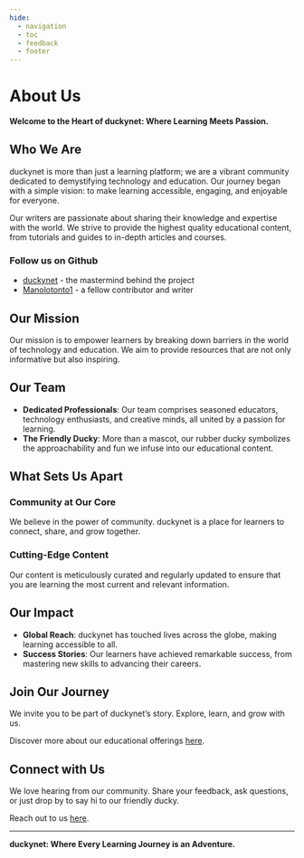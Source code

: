 ```yaml
---
hide:
  - navigation
  - toc
  - feedback
  - footer
---
```


# About Us

**Welcome to the Heart of duckynet: Where Learning Meets Passion.**

## Who We Are

duckynet is more than just a learning platform; we are a vibrant community dedicated to demystifying technology and education. Our journey began with a simple vision: to make learning accessible, engaging, and enjoyable for everyone.

Our writers are passionate about sharing their knowledge and expertise with the world. We strive to provide the highest quality educational content, from tutorials and guides to in-depth articles and courses.

### Follow us on Github

- [duckynet](https://github.com/duckynet) - the mastermind behind the project
- [Manolotonto1](https://github.com/ManoloTonto1) - a fellow contributor and writer

## Our Mission

Our mission is to empower learners by breaking down barriers in the world of technology and education. We aim to provide resources that are not only informative but also inspiring.

## Our Team

- **Dedicated Professionals**: Our team comprises seasoned educators, technology enthusiasts, and creative minds, all united by a passion for learning.
- **The Friendly Ducky**: More than a mascot, our rubber ducky symbolizes the approachability and fun we infuse into our educational content.

## What Sets Us Apart

### Community at Our Core

We believe in the power of community. duckynet is a place for learners to connect, share, and grow together.

### Cutting-Edge Content

Our content is meticulously curated and regularly updated to ensure that you are learning the most current and relevant information.

## Our Impact

- **Global Reach**: duckynet has touched lives across the globe, making learning accessible to all.
- **Success Stories**: Our learners have achieved remarkable success, from mastering new skills to advancing their careers.

## Join Our Journey

We invite you to be part of duckynet’s story. Explore, learn, and grow with us.

Discover more about our educational offerings [here](./docs.md).

## Connect with Us

We love hearing from our community. Share your feedback, ask questions, or just drop by to say hi to our friendly ducky.

Reach out to us [here](contact.md).

---

**duckynet: Where Every Learning Journey is an Adventure.**
